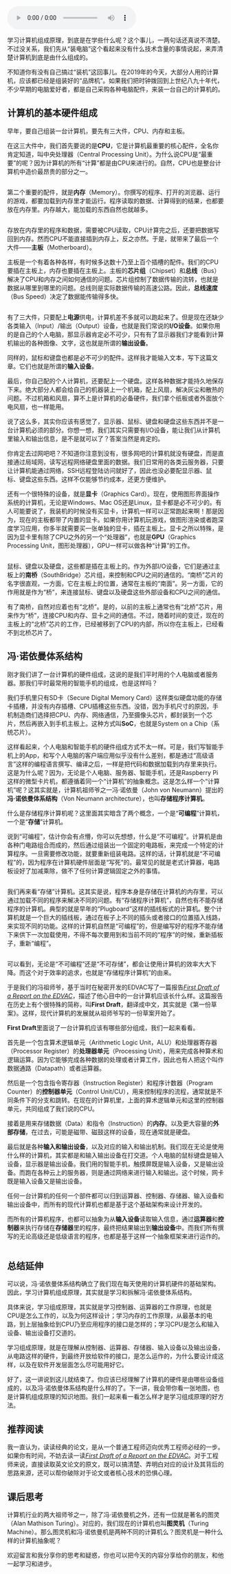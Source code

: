 <audio title="01 _ 冯·诺依曼体系结构：计算机组成的金字塔" src="https://static001.geekbang.org/resource/audio/bf/f0/bfb4cbb06a226658acb06b2ca0ecddf0.mp3" controls="controls"></audio> 
<p>学习计算机组成原理，到底是在学些什么呢？这个事儿，一两句话还真说不清楚。不过没关系，我们先从“装电脑”这个看起来没有什么技术含量的事情说起，来弄清楚计算机到底是由什么组成的。</p><p>不知道你有没有自己搞过“装机”这回事儿。在2019年的今天，大部分人用的计算机，应该都已经是组装好的“品牌机”。如果我们把时钟拨回到上世纪八九十年代，不少早期的电脑爱好者，都是自己采购各种电脑配件，来装一台自己的计算机的。</p><h2>计算机的基本硬件组成</h2><p>早年，要自己组装一台计算机，要先有三大件，CPU、内存和主板。</p><p>在这三大件中，我们首先要说的是<strong>CPU</strong>，它是计算机最重要的核心配件，全名你肯定知道，叫中央处理器（Central Processing Unit）。为什么说CPU是“最重要”的呢？因为计算机的所有“计算”都是由CPU来进行的。自然，CPU也是整台计算机中造价最昂贵的部分之一。</p><p><img src="https://static001.geekbang.org/resource/image/a9/3c/a9af6307db5b3dde094c964e8940d83c.jpg?wh=1142*712" alt="" title="CPU是一个超级精细的印刷电路板"></p><p>第二个重要的配件，就是<strong>内存</strong>（Memory）。你撰写的程序、打开的浏览器、运行的游戏，都要加载到内存里才能运行。程序读取的数据、计算得到的结果，也都要放在内存里。内存越大，能加载的东西自然也就越多。</p><p><img src="https://static001.geekbang.org/resource/image/aa/ad/aa20e3813fd7cb438bb0c13f43e09cad.jpg?wh=1142*856" alt="" title="内存通常直接可以插在主板上"></p><p>存放在内存里的程序和数据，需要被CPU读取，CPU计算完之后，还要把数据写回到内存。然而CPU不能直接插到内存上，反之亦然。于是，就带来了最后一个大件——<strong>主板</strong>（Motherboard）。</p><!-- [[[read_end]]] --><p>主板是一个有着各种各样，有时候多达数十乃至上百个插槽的配件。我们的CPU要插在主板上，内存也要插在主板上。主板的<strong>芯片组</strong>（Chipset）和<strong>总线</strong>（Bus）解决了CPU和内存之间如何通信的问题。芯片组控制了数据传输的流转，也就是数据从哪里到哪里的问题。总线则是实际数据传输的高速公路。因此，<strong>总线速度</strong>（Bus Speed）决定了数据能传输得多快。</p><p><img src="https://static001.geekbang.org/resource/image/16/b0/16bed40e3f1b1484e842cac3d6e596b0.jpg?wh=1142*761" alt="" title="计算机主板上通常有着各种各样的插槽"></p><p>有了三大件，只要配上<strong>电源</strong>供电，计算机差不多就可以跑起来了。但是现在还缺少各类输入（Input）/输出（Output）设备，也就是我们常说的<strong>I/O设备</strong>。如果你用的是自己的个人电脑，那显示器肯定必不可少，只有有了显示器我们才能看到计算机输出的各种图像、文字，这也就是所谓的<strong>输出设备</strong>。</p><p>同样的，鼠标和键盘也都是必不可少的配件。这样我才能输入文本，写下这篇文章。它们也就是所谓的<strong>输入设备</strong>。</p><p>最后，你自己配的个人计算机，还要配上一个硬盘。这样各种数据才能持久地保存下来。绝大部分人都会给自己的机器装上一个机箱，配上风扇，解决灰尘和散热的问题。不过机箱和风扇，算不上是计算机的必备硬件，我们拿个纸板或者外面放个电风扇，也一样能用。</p><p>说了这么多，其实你应该有感觉了，显示器、鼠标、键盘和硬盘这些东西并不是一台计算机必须的部分。你想一想，我们其实只需要有I/O设备，能让我们从计算机里输入和输出信息，是不是就可以了？答案当然是肯定的。</p><p>你肯定去过网吧吧？不知道你注意到没有，很多网吧的计算机就没有硬盘，而是直接通过局域网，读写远程网络硬盘里面的数据。我们日常用的各类云服务器，只要让计算机能通过网络，SSH远程登陆访问就好了，因此也没必要配显示器、鼠标、键盘这些东西。这样不仅能够节约成本，还更方便维护。</p><p>还有一个很特殊的设备，就是<strong>显卡</strong>（Graphics Card）。现在，使用图形界面操作系统的计算机，无论是Windows、Mac OS还是Linux，显卡都是必不可少的。有人可能要说了，我装机的时候没有买显卡，计算机一样可以正常跑起来啊！那是因为，现在的主板都带了内置的显卡。如果你用计算机玩游戏，做图形渲染或者跑深度学习应用，你多半就需要买一张单独的显卡，插在主板上。显卡之所以特殊，是因为显卡里有除了CPU之外的另一个“处理器”，也就是<strong>GPU</strong>（Graphics Processing Unit，图形处理器），GPU一样可以做各种“计算”的工作。</p><p><img src="https://static001.geekbang.org/resource/image/63/05/635b154d3f6c7b5d38c65bc80a808d05.jpeg?wh=1536x2048" alt="" title="图片来自于维基百科，在设计图上，北桥通常靠近CPU，在主板的“北面”"></p><p>鼠标、键盘以及硬盘，这些都是插在主板上的。作为外部I/O设备，它们是通过主板上的<strong>南桥</strong>（SouthBridge）芯片组，来控制和CPU之间的通信的。“南桥”芯片的名字很直观，一方面，它在主板上的位置，通常在主板的“南面”。另一方面，它的作用就是作为“桥”，来连接鼠标、键盘以及硬盘这些外部设备和CPU之间的通信。</p><p>有了南桥，自然对应着也有“北桥”。是的，以前的主板上通常也有“北桥”芯片，用来作为“桥”，连接CPU和内存、显卡之间的通信。不过，随着时间的变迁，现在的主板上的“北桥”芯片的工作，已经被移到了CPU的内部，所以你在主板上，已经看不到北桥芯片了。</p><h2>冯·诺依曼体系结构</h2><p>刚才我们讲了一台计算机的硬件组成，这说的是我们平时用的个人电脑或者服务器。那我们平时最常用的智能手机的组成，也是这样吗？</p><p>我们手机里只有SD卡（Secure Digital Memory Card）这样类似硬盘功能的存储卡插槽，并没有内存插槽、CPU插槽这些东西。没错，因为手机尺寸的原因，手机制造商们选择把CPU、内存、网络通信，乃至摄像头芯片，都封装到一个芯片，然后再嵌入到手机主板上。这种方式叫<strong>SoC</strong>，也就是System on a Chip（系统芯片）。</p><p>这样看起来，个人电脑和智能手机的硬件组成方式不太一样。可是，我们写智能手机上的App，和写个人电脑的客户端应用似乎没有什么差别，都是通过“高级语言”这样的编程语言撰写、编译之后，一样是把代码和数据加载到内存里来执行。这是为什么呢？因为，无论是个人电脑、服务器、智能手机，还是Raspberry Pi这样的微型卡片机，都遵循着同一个“计算机”的抽象概念。这是怎么样一个“计算机”呢？这其实就是，计算机祖师爷之一冯·诺依曼（John von Neumann）提出的<strong>冯·诺依曼体系结构</strong>（Von Neumann architecture），也叫<strong>存储程序计算机</strong>。</p><p>什么是存储程序计算机呢？这里面其实暗含了两个概念，一个是“<strong>可编程</strong>”计算机，一个是“<strong>存储</strong>”计算机。</p><p>说到“可编程”，估计你会有点懵，你可以先想想，什么是“不可编程”。计算机是由各种门电路组合而成的，然后通过组装出一个固定的电路板，来完成一个特定的计算程序。一旦需要修改功能，就要重新组装电路。这样的话，计算机就是“不可编程”的，因为程序在计算机硬件层面是“写死”的。最常见的就是老式计算器，电路板设好了加减乘除，做不了任何计算逻辑固定之外的事情。</p><p><img src="https://static001.geekbang.org/resource/image/9b/6a/9bc9634431f627d3e684ce2f83cd946a.jpg?wh=1142*761" alt="" title="计算器的本质是一个不可编程的计算机"></p><p>我们再来看“存储”计算机。这其实是说，程序本身是存储在计算机的内存里，可以通过加载不同的程序来解决不同的问题。有“存储程序计算机”，自然也有不能存储程序的计算机。典型的就是早年的“Plugboard”这样的插线板式的计算机。整个计算机就是一个巨大的插线板，通过在板子上不同的插头或者接口的位置插入线路，来实现不同的功能。这样的计算机自然是“可编程”的，但是编写好的程序不能存储下来供下一次加载使用，不得不每次要用到和当前不同的“程序”的时候，重新插板子，重新“编程”。</p><p><img src="https://static001.geekbang.org/resource/image/cb/9e/cbf639bab23f61d464aa80b4fd10019e.jpg?wh=1142*777" alt="" title="著名的Engima Machine就用到了Plugboard来进行“编程”"></p><p>可以看到，无论是“不可编程”还是“不可存储”，都会让使用计算机的效率大大下降。而这个对于效率的追求，也就是“存储程序计算机”的由来。</p><p>于是我们的冯祖师爷，基于当时在秘密开发的EDVAC写了一篇报告<a href="https://en.wikipedia.org/wiki/First_Draft_of_a_Report_on_the_EDVAC"><em>First Draft of a Report on the EDVAC</em></a>，描述了他心目中的一台计算机应该长什么样。这篇报告在历史上有个很特殊的简称，叫<strong>First Draft</strong>，翻译成中文，其实就是《第一份草案》。这样，现代计算机的发展就从祖师爷写的一份草案开始了。</p><p><strong>First Draft</strong>里面说了一台计算机应该有哪些部分组成，我们一起来看看。</p><p>首先是一个包含算术逻辑单元（Arithmetic Logic Unit，ALU）和处理器寄存器（Processor Register）的<strong>处理器单元</strong>（Processing Unit），用来完成各种算术和逻辑运算。因为它能够完成各种数据的处理或者计算工作，因此也有人把这个叫作数据通路（Datapath）或者运算器。</p><p>然后是一个包含指令寄存器（Instruction Register）和程序计数器（Program Counter）的<strong>控制器单元</strong>（Control Unit/CU），用来控制程序的流程，通常就是不同条件下的分支和跳转。在现在的计算机里，上面的算术逻辑单元和这里的控制器单元，共同组成了我们说的CPU。</p><p>接着是用来存储数据（Data）和指令（Instruction）的<strong>内存</strong>。以及更大容量的<strong>外部存储</strong>，在过去，可能是磁带、磁鼓这样的设备，现在通常就是硬盘。</p><p>最后就是各种<strong>输入和输出设备</strong>，以及对应的输入和输出机制。我们现在无论是使用什么样的计算机，其实都是和输入输出设备在打交道。个人电脑的鼠标键盘是输入设备，显示器是输出设备。我们用的智能手机，触摸屏既是输入设备，又是输出设备。而跑在各种云上的服务器，则是通过网络来进行输入和输出。这个时候，网卡既是输入设备又是输出设备。</p><p><span class="orange">任何一台计算机的任何一个部件都可以归到运算器、控制器、存储器、输入设备和输出设备中，而所有的现代计算机也都是基于这个基础架构来设计开发的。</span></p><p>而所有的计算机程序，也都可以抽象为从<strong>输入设备</strong>读取输入信息，通过<strong>运算器</strong>和<strong>控制器</strong>来执行存储在<strong>存储器</strong>里的程序，最终把结果输出到<strong>输出设备</strong>中。而我们所有撰写的无论高级还是低级语言的程序，也都是基于这样一个抽象框架来进行运作的。</p><p><img src="https://static001.geekbang.org/resource/image/fa/2b/fa8e0e3c96a70cc07b4f0490bfe66f2b.jpeg?wh=2372*1505" alt="" title="冯·诺依曼体系结构示意图"></p><h2>总结延伸</h2><p>可以说，冯·诺依曼体系结构确立了我们现在每天使用的计算机硬件的基础架构。因此，学习计算机组成原理，其实就是学习和拆解冯·诺依曼体系结构。</p><p>具体来说，学习组成原理，其实就是学习控制器、运算器的工作原理，也就是CPU是怎么工作的，以及为何这样设计；学习内存的工作原理，从最基本的电路，到上层抽象给到CPU乃至应用程序的接口是怎样的；学习CPU是怎么和输入设备、输出设备打交道的。</p><p>学习组成原理，就是在理解从控制器、运算器、存储器、输入设备以及输出设备，从电路这样的硬件，到最终开放给软件的接口，是怎么运作的，为什么要设计成这样，以及在软件开发层面怎么尽可能用好它。</p><p>好了，这一讲说到这儿就结束了。你应该已经理解了计算机的硬件是由哪些设备组成的，以及冯·诺依曼体系结构是什么样的了。下一讲，我会带你看一张地图，也是计算机组成原理的知识地图。我们一起来看一看怎么样才是学习组成原理的好方法。</p><h2>推荐阅读</h2><p>我一直认为，读读经典的论文，是从一个普通工程师迈向优秀工程师必经的一步。如果你有时间，不妨去读一读<a href="https://en.wikipedia.org/wiki/First_Draft_of_a_Report_on_the_EDVAC"><em>First Draft of a Report on the EDVAC</em></a>。对于工程师来说，直接读取英文论文的原文，既可以搞清楚、弄明白对应的设计及其背后的思路来源，还可以帮你破除对于论文或者核心技术的恐惧心理。</p><h2>课后思考</h2><p>计算机行业的两大祖师爷之一，除了冯·诺依曼机之外，还有一位就是著名的图灵（Alan Mathison Turing）。对应的，我们现在的计算机也叫<strong>图灵机</strong>（Turing Machine）。那么图灵机和冯·诺依曼机是两种不同的计算机么？图灵机是一种什么样的计算机抽象呢？</p><p>欢迎留言和我分享你的思考和疑惑，你也可以把今天的内容分享给你的朋友，和他一起学习和进步。</p>